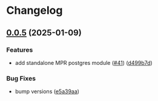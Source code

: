 # Changelog

## [0.0.5](https://github.com/2060-io/message-pickup-repository/compare/@2060.io/credo-ts-message-pickup-repository-pg-v0.0.1...@2060.io/credo-ts-message-pickup-repository-pg@v0.0.5) (2025-01-09)


### Features

* add standalone MPR postgres module ([#41](https://github.com/2060-io/message-pickup-repository/issues/41)) ([d499b7d](https://github.com/2060-io/message-pickup-repository/commit/d499b7d19fa4ad08ffdadad93b253f9ac2d6cf14))


### Bug Fixes

* bump versions ([e5a39aa](https://github.com/2060-io/message-pickup-repository/commit/e5a39aae66abb33c313f51c8cdb796f5a914400a))
